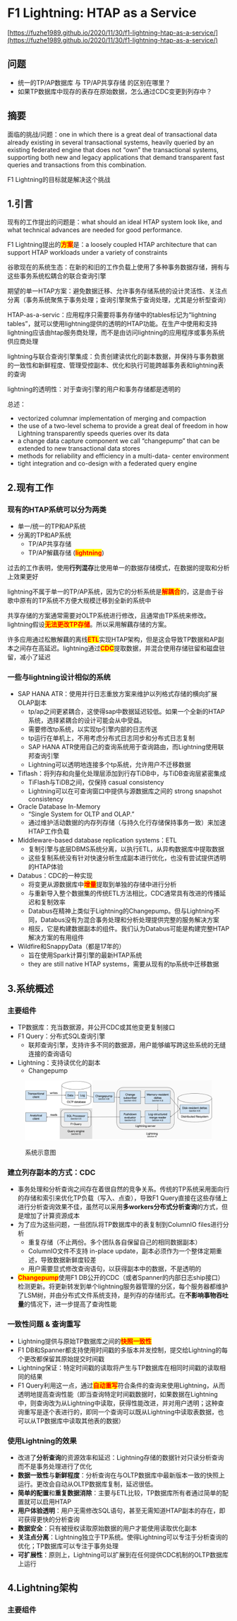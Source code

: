# F1 Lightning: HTAP as a Service

[https://fuzhe1989.github.io/2020/11/30/f1-lightning-htap-as-a-service/](https://fuzhe1989.github.io/2020/11/30/f1-lightning-htap-as-a-service/)

## 问题

* 统一的TP/AP数据库 与 TP/AP共享存储 的区别在哪里？
* 如果TP数据库中现存的表存在原始数据，怎么通过CDC变更到列存中？

## 摘要

面临的挑战/问题：one in which there is a great deal of transactional data already existing in several transactional systems, heavily queried by an existing federated engine that does not “own” the transactional systems, supporting both new and legacy applications that demand transparent fast queries and transactions from this combination.

F1 Lightning的目标就是解决这个挑战

## 1.引言

现有的工作提出的问题是：what should an ideal HTAP system look like, and what technical advances are needed for good performance.

F1 Lightning提出的<mark style="color:red;">**方案**</mark>是：a loosely coupled HTAP architecture that can support HTAP workloads under a variety of constraints

谷歌现在的系统生态：在新的和旧的工作负载上使用了多种事务数据存储，拥有与这些事务系统松耦合的联合查询引擎

期望的单一HTAP方案：避免数据迁移、允许事务存储系统的设计灵活性、关注点分离（事务系统聚焦于事务处理；查询引擎聚焦于查询处理，尤其是分析型查询）

HTAP-as-a-servic：应用程序只需要将事务存储中的tables标记为“lightning tables”，就可以使用lightning提供的透明的HTAP功能。在生产中使用和支持lightning应该由htap服务商处理，而不是由访问lightning的应用程序或事务系统供应商处理

lightning与联合查询引擎集成：负责创建读优化的副本数据，并保持与事务数据的一致性和新鲜程度、管理受控副本、优化和执行可能跨越事务表和lightning表的查询

lightning的透明性：对于查询引擎的用户和事务存储都是透明的

总述：

* vectorized columnar implementation of merging and compaction
* the use of a two-level schema to provide a great deal of freedom in how Lightning transparently speeds queries over its data
* a change data capture component we call “changepump” that can be extended to new transactional data stores
* methods for reliability and efficiency in a multi-data- center environment
* tight integration and co-design with a federated query engine

## 2.现有工作

### 现有的HTAP系统可以分为两类

* 单一/统一的TP和AP系统
* 分离的TP和AP系统
  * TP/AP共享存储
  * TP/AP解藕存储 (<mark style="color:red;">**lightning**</mark>)

过去的工作表明，使用**行列混存**比使用单一的数据存储模式，在数据的提取和分析上效果更好

lightning不属于单一的TP/AP系统，因为它的分析系统是<mark style="color:red;">**解耦合**</mark>的，这是由于谷歌中原有的TP系统不方便大规模迁移到全新的系统中

共享存储的方案通常需要对OLTP系统进行修改，且通常由TP系统来修改。lightning假设<mark style="color:red;">**无法更改TP存储**</mark>。所以采用解藕存储的方案。

许多应用通过松散解藕的离线<mark style="color:red;">**ETL**</mark>实现HTAP架构，但是这会导致TP数据和AP副本之间存在高延迟。lightning通过<mark style="color:red;">**CDC**</mark>提取数据，并混合使用存储驻留和磁盘驻留，减小了延迟

### 一些与lightning设计相似的系统

* SAP HANA ATR：使用并行日志重放方案来维护以列格式存储的横向扩展OLAP副本
  * tp/ap之间更紧耦合，这使得sap中数据延迟较低。如果一个全新的HTAP系统，选择紧耦合的设计可能会从中受益。
  * 需要修改tp系统，以实现tp引擎内部的日志传送
  * tp运行在单机上，不用考虑分布式日志同步和分布式日志复制
  * SAP HANA ATR使用自己的查询系统用于查询路由，而Lightning使用联邦查询引擎
  * Lightning可以透明地连接多个tp系统，允许用户不迁移数据
* Tiflash：将列存和向量化处理层添加到行存TiDB中，与TiDB查询层紧密集成
  * TiFlash与TiDB之间，仅保持 casual consistency
  * Lightning可以在可查询窗口中提供与源数据库之间的 strong snapshot consistency
* Oracle Database In-Memory
  * “Single System for OLTP and OLAP.”
  * 通过维护活动数据的内存列存储（与持久化行存储保持事务一致）来加速HTAP工作负载
* Middleware-based database replication systems：ETL
  * 复制引擎与底层DBMS系统分离，以执行ETL，从异构数据库中提取数据
  * 这些复制系统没有针对快速分析生成副本进行优化，也没有尝试提供透明的HTAP体验
* Databus：CDC的一种实现
  * 将变更从源数据库中<mark style="color:red;">**增量**</mark>提取到单独的存储中进行分析
  * 与重新导入整个数据集的传统ETL方法相比，CDC通常具有改进的传播延迟和复制效率
  * Databus在精神上类似于Lightning的Changepump。但与Lightning不同，Databus没有为混合事务处理和分析处理提供完整的服务解决方案
  * 相反，它是构建数据副本的组件。我们认为Databus可能是构建完整HTAP解决方案的有用组件
* Wildfire和SnappyData（都是17年的）
  * 旨在使用Spark计算引擎的最新HTAP系统
  * they are still native HTAP systems，需要从现有的tp系统中迁移数据

## 3.系统概述

### 主要组件

* TP数据库：充当数据源，并公开CDC或其他变更复制接口
* F1 Query：分布式SQL查询引擎
  * 联邦查询引擎，支持许多不同的数据源，用户能够编写跨这些系统的无缝连接的查询语句
* Lightning：支持读优化的副本
  * Changepump

<figure><img src="../.gitbook/assets/image (2) (2).png" alt=""><figcaption><p>系统示意图</p></figcaption></figure>

### 建立列存副本的方式：CDC

* 事务处理和分析查询之间存在着很自然的竞争关系。传统的TP系统采用面向行的存储和索引来优化TP负载（写入、点查），导致F1 Query直接在这些存储上进行分析查询效果不佳，虽然可以采用**多workers分布式分析查询**的方式，但是增加了计算资源成本
* 为了应为这些问题，一些团队将TP数据库中的表复制到ColumnIO files进行分析
  * 重复存储（不止两份。多个团队各自保留自己的相同数据副本）
  * ColumnIO文件不支持 in-place update，副本必须作为一个整体定期重述，导致数据新鲜度较差
  * 用户需要显式修改查询语句，以获得副本中的数据，不是透明的
* <mark style="color:red;">**Changepump**</mark>使用F1 DB公开的CDC（或者Spanner的内部日志ship接口）检测更新。将更新转发到单个lightning服务器管理的分区，每个服务器都维护了LSM树，并由分布式文件系统支持，是列存的存储形式。在**不影响事物吞吐量**的情况下，进一步提高了查询性能

### 一致性问题 & 查询重写

* Lightning提供与原始TP数据库之间的<mark style="color:red;">**快照一致性**</mark>
* F1 DB和Spanner都支持使用时间戳的多版本并发控制，提交给Lightning的每个更改都保留其原始提交时间戳
* Lightning保证：特定时间戳的读取将产生与TP数据库在相同时间戳的读取相同的结果
* F1 Query利用这一点，通过<mark style="color:red;">**自动重写**</mark>符合条件的查询来使用Lightning，从而透明地提高查询性能（即当查询特定时间戳数据时，如果数据在Lightning中，则查询改为从Lightning中读取，获得性能改进，并对用户透明；这种查询重写是逐个表进行的，即同一个查询可以既从Lightning中读取表数据，也可以从TP数据库中读取其他表的数据）

### 使用Lightning的效果

* 改进了**分析查询**的资源效率和延迟：Lightning存储的数据针对只读分析查询而不是事务处理进行了优化
* **数据一致性**与**新鲜程度**：分析查询在与OLTP数据库中最新版本一致的快照上运行。更改会自动从OLTP数据库复制，延迟很低。
* **简单的配置**和**重复数据消除**：主要与ETL比较，TP数据库所有者通过简单的配置就可以启用HTAP
* **用户体验透明**：用户无需修改SQL语句，甚至无需知道HTAP副本的存在，即可获得更快的分析查询
* **数据安全**：只有被授权读取原始数据的用户才能使用读取优化副本
* **关注点分离**：Lightning独立于TP系统。使得Lightning可以专注于分析查询的优化；TP数据库可以专注于事务处理
* **可扩展性**：原则上，Lightning可以扩展到在任何提供CDC机制的OLTP数据库上运行

## 4.Lightning架构

### 主要组件




















